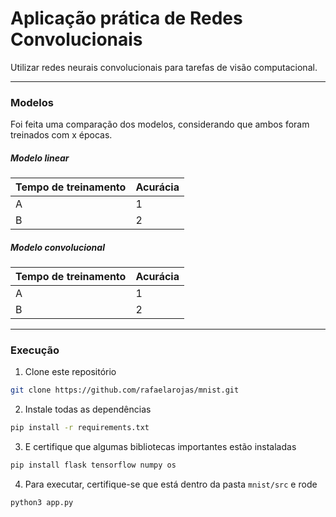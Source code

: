# Aplicação prática de Redes Convolucionais
Utilizar redes neurais convolucionais para tarefas de visão computacional.

---
### Modelos

Foi feita uma comparação dos modelos, considerando que ambos foram treinados com x épocas.

##### Modelo linear
|    Tempo de treinamento   |    Acurácia    |
| ------------------------- | -------------- |
| A                         | 1              |
| B                         | 2              |

##### Modelo convolucional
|    Tempo de treinamento   |    Acurácia    |
| ------------------------- | -------------- |
| A                         | 1              |
| B                         | 2              |

---
### Execução

1. Clone este repositório
```bash
git clone https://github.com/rafaelarojas/mnist.git
```

2. Instale todas as dependências
```bash
pip install -r requirements.txt
```

3. E certifique que algumas bibliotecas importantes estão instaladas
```bash
pip install flask tensorflow numpy os
```

4. Para executar, certifique-se que está dentro da pasta `mnist/src` e rode
```bash
python3 app.py
```
